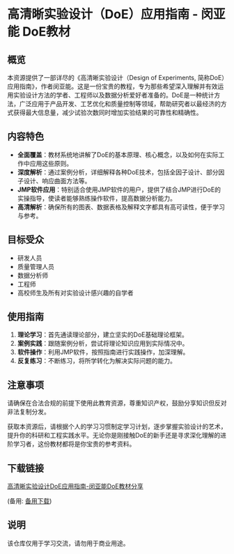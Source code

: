 # 高清晰实验设计（DoE）应用指南 - 闵亚能 DoE教材

## 概览
本资源提供了一部详尽的《高清晰实验设计（Design of Experiments, 简称DoE）应用指南》，作者闵亚能。这是一份宝贵的教程，专为那些希望深入理解并有效运用实验设计方法的学者、工程师以及数据分析爱好者准备的。DoE是一种统计方法，广泛应用于产品开发、工艺优化和质量控制等领域，帮助研究者以最经济的方式获得最大信息量，减少试验次数同时增加实验结果的可靠性和精确性。

## 内容特色
- **全面覆盖**：教材系统地讲解了DoE的基本原理、核心概念，以及如何在实际工作中应用这些原则。
- **深度解析**：通过案例分析，详细解释各种DoE技术，包括全因子设计、部分因子设计、响应曲面方法等。
- **JMP软件应用**：特别适合使用JMP软件的用户，提供了结合JMP进行DoE的实操指导，使读者能够熟练操作软件，提高数据分析能力。
- **高清解析**：确保所有的图表、数据表格及解释文字都具有高可读性，便于学习与参考。

## 目标受众
- 研发人员
- 质量管理人员
- 数据分析师
- 工程师
- 高校师生及所有对实验设计感兴趣的自学者

## 使用指南
1. **理论学习**：首先通读理论部分，建立坚实的DoE基础理论框架。
2. **案例实践**：跟随案例分析，尝试将理论知识应用到实际情况中。
3. **软件操作**：利用JMP软件，按照指南进行实践操作，加深理解。
4. **反复练习**：不断练习，将所学转化为解决实际问题的能力。

## 注意事项
请确保在合法合规的前提下使用此教育资源，尊重知识产权，鼓励分享知识但反对非法复制分发。

获取本资源后，请根据个人的学习习惯制定学习计划，逐步掌握实验设计的艺术，提升你的科研和工程实践水平。无论你是刚接触DoE的新手还是寻求深化理解的进阶学习者，这份教材都将是你宝贵的参考资料。

## 下载链接
[高清晰实验设计DoE应用指南-闵亚能DoE教材分享](https://pan.quark.cn/s/add046fb3d12) 

(备用: [备用下载](https://pan.baidu.com/s/1FtJJJd-IctVwOcnDz6BlxA?pwd=1234))

## 说明

该仓库仅用于学习交流，请勿用于商业用途。
